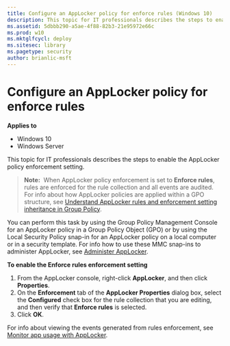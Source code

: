 ```yaml
---
title: Configure an AppLocker policy for enforce rules (Windows 10)
description: This topic for IT professionals describes the steps to enable the AppLocker policy enforcement setting.
ms.assetid: 5dbbb290-a5ae-4f88-82b3-21e95972e66c
ms.prod: w10
ms.mktglfcycl: deploy
ms.sitesec: library
ms.pagetype: security
author: brianlic-msft
---
```


# Configure an AppLocker policy for enforce rules

**Applies to**
 -   Windows 10 
 -   Windows Server

This topic for IT professionals describes the steps to enable the AppLocker policy enforcement setting.

>**Note:**  When AppLocker policy enforcement is set to **Enforce rules**, rules are enforced for the rule collection and all events are audited.
 
For info about how AppLocker policies are applied within a GPO structure, see [Understand AppLocker rules and enforcement setting inheritance in Group Policy](understand-applocker-rules-and-enforcement-setting-inheritance-in-group-policy.md).

You can perform this task by using the Group Policy Management Console for an AppLocker policy in a Group Policy Object (GPO) or by using the Local Security Policy snap-in for an AppLocker policy on a local computer or in a security template. For info how to use these MMC snap-ins to administer AppLocker, see [Administer AppLocker](administer-applocker.md#bkmk-using-snapins).

**To enable the Enforce rules enforcement setting**

1.  From the AppLocker console, right-click **AppLocker**, and then click **Properties**.
2.  On the **Enforcement** tab of the **AppLocker Properties** dialog box, select the **Configured** check box for the rule collection that you are editing, and then verify that **Enforce rules** is selected.
3.  Click **OK**.

For info about viewing the events generated from rules enforcement, see [Monitor app usage with AppLocker](monitor-application-usage-with-applocker.md).

